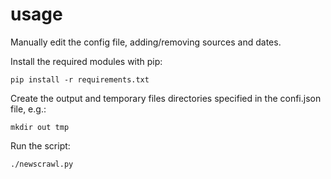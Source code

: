 # usage

Manually edit the config file, adding/removing sources and dates.

Install the required modules with pip:

    pip install -r requirements.txt
    
Create the output and temporary files directories specified in the confi.json file, e.g.:

    mkdir out tmp

Run the script:

    ./newscrawl.py
